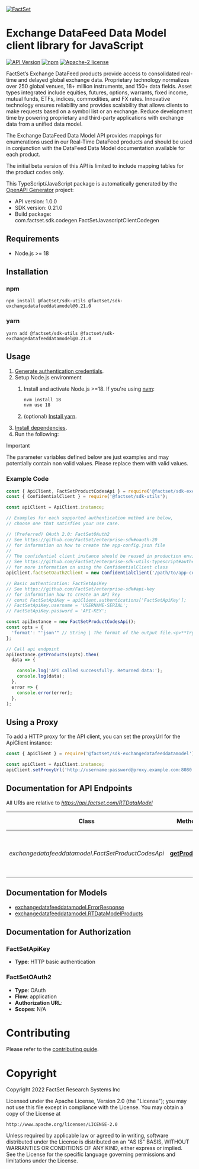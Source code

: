 [![FactSet](https://raw.githubusercontent.com/factset/enterprise-sdk/main/docs/images/factset-logo.svg)](https://www.factset.com)

# Exchange DataFeed Data Model client library for JavaScript

[![API Version](https://img.shields.io/badge/api-v1.0.0-blue)]()
[![npm](https://img.shields.io/npm/v/@factset/sdk-exchangedatafeeddatamodel)](https://www.npmjs.com/package/@factset/sdk-exchangedatafeeddatamodel)
[![Apache-2 license](https://img.shields.io/badge/license-Apache2-brightgreen.svg)](https://www.apache.org/licenses/LICENSE-2.0)

FactSet’s Exchange DataFeed products provide access to consolidated real-time and delayed global exchange data. Proprietary technology normalizes over 250 global venues, 18+ million instruments, and 150+ data fields. Asset types integrated include equities, futures, options, warrants, fixed income, mutual funds, ETFs, indices, commodities, and FX rates. Innovative technology ensures reliability and provides scalability that allows clients to make requests based on a symbol list or an exchange. Reduce development time by powering proprietary and third-party applications with exchange data from a unified data model. <p>The Exchange DataFeed Data Model API provides mappings for enumerations used in our Real-Time DataFeed products and should be used in conjunction with the DataFeed Data Model documentation available for each product. <p>The initial beta version of this API is limited to include mapping tables for the product codes only.

This TypeScript/JavaScript package is automatically generated by the [OpenAPI Generator](https://openapi-generator.tech) project:

- API version: 1.0.0
- SDK version: 0.21.0
- Build package: com.factset.sdk.codegen.FactSetJavascriptClientCodegen

## Requirements

* Node.js >= 18

## Installation

### npm

```shell
npm install @factset/sdk-utils @factset/sdk-exchangedatafeeddatamodel@0.21.0
```

### yarn

```shell
yarn add @factset/sdk-utils @factset/sdk-exchangedatafeeddatamodel@0.21.0
```

## Usage

1. [Generate authentication credentials](../../../../README.md#authentication).
2. Setup Node.js environment
   1. Install and activate Node.js >=18. If you're using [nvm](https://github.com/nvm-sh/nvm):

      ```sh
      nvm install 18
      nvm use 18
      ```

   2. (optional) [Install yarn](https://yarnpkg.com/getting-started/install).
3. [Install dependencies](#installation).
4. Run the following:

> [!IMPORTANT]
> The parameter variables defined below are just examples and may potentially contain non valid values. Please replace them with valid values.

### Example Code


```javascript
const { ApiClient, FactSetProductCodesApi } = require('@factset/sdk-exchangedatafeeddatamodel');
const { ConfidentialClient } = require('@factset/sdk-utils');

const apiClient = ApiClient.instance;

// Examples for each supported authentication method are below,
// choose one that satisfies your use case.

// (Preferred) OAuth 2.0: FactSetOAuth2
// See https://github.com/FactSet/enterprise-sdk#oauth-20
// for information on how to create the app-config.json file
//
// The confidential client instance should be reused in production environments.
// See https://github.com/FactSet/enterprise-sdk-utils-typescript#authentication
// for more information on using the ConfidentialClient class
apiClient.factsetOauth2Client = new ConfidentialClient('/path/to/app-config.json');

// Basic authentication: FactSetApiKey
// See https://github.com/FactSet/enterprise-sdk#api-key
// for information how to create an API key
// const FactSetApiKey = apiClient.authentications['FactSetApiKey'];
// FactSetApiKey.username = 'USERNAME-SERIAL';
// FactSetApiKey.password = 'API-KEY';

const apiInstance = new FactSetProductCodesApi();
const opts = {
  'format': "'json'" // String | The format of the output file.<p>**Try it Out** - All formats available</p>
};

// Call api endpoint
apiInstance.getProducts(opts).then(
  data => {

    console.log('API called successfully. Returned data:');
    console.log(data);
  },
  error => {
    console.error(error);
  },
);

```


## Using a Proxy

To add a HTTP proxy for the API client, you can set the proxyUrl for the ApiClient instance:

```javascript
const { ApiClient } = require('@factset/sdk-exchangedatafeeddatamodel');

const apiClient = ApiClient.instance;
apiClient.setProxyUrl('http://username:password@proxy.example.com:8080');
```

## Documentation for API Endpoints

All URIs are relative to *https://api.factset.com/RTDataModel*

Class | Method | HTTP request | Description
------------ | ------------- | ------------- | -------------
*exchangedatafeeddatamodel.FactSetProductCodesApi* | [**getProducts**](docs/FactSetProductCodesApi.md#getProducts) | **GET** /products | Request the enumeration table for FactSet product codes.


## Documentation for Models

 - [exchangedatafeeddatamodel.ErrorResponse](docs/ErrorResponse.md)
 - [exchangedatafeeddatamodel.RTDataModelProducts](docs/RTDataModelProducts.md)


## Documentation for Authorization



### FactSetApiKey

- **Type**: HTTP basic authentication



### FactSetOAuth2


- **Type**: OAuth
- **Flow**: application
- **Authorization URL**: 
- **Scopes**: N/A


# Contributing

Please refer to the [contributing guide](../../../../CONTRIBUTING.md).

# Copyright

Copyright 2022 FactSet Research Systems Inc

Licensed under the Apache License, Version 2.0 (the "License");
you may not use this file except in compliance with the License.
You may obtain a copy of the License at

    http://www.apache.org/licenses/LICENSE-2.0

Unless required by applicable law or agreed to in writing, software
distributed under the License is distributed on an "AS IS" BASIS,
WITHOUT WARRANTIES OR CONDITIONS OF ANY KIND, either express or implied.
See the License for the specific language governing permissions and
limitations under the License.
